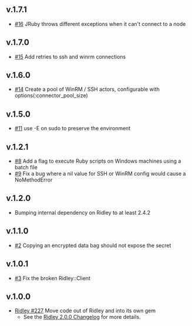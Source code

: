 ## v.1.7.1

* [#16](https://github.com/RiotGames/ridley-connectors/pull/16) JRuby throws different exceptions when it can't connect to a node

## v.1.7.0

* [#15](https://github.com/RiotGames/ridley-connectors/pull/15) Add retries to ssh and winrm connections

## v.1.6.0
* [#14](https://github.com/RiotGames/ridley-connectors/pull/14) Create
  a pool of WinRM / SSH actors, configurable with options(:connector\_pool\_size)

## v.1.5.0
* [#11](https://github.com/RiotGames/ridley-connectors/pull/11) use -E on sudo to preserve the environment

## v.1.2.1

* [#8](https://github.com/RiotGames/ridley-connectors/pull/8) Add a flag to execute Ruby scripts on Windows machines using a batch file
* [#9](https://github.com/RiotGames/ridley-connectors/pull/9) Fix a bug where a nil value for SSH or WinRM config would cause a NoMethodError

## v.1.2.0

* Bumping internal dependency on Ridley to at least 2.4.2

## v.1.1.0

* [#2](https://github.com/RiotGames/ridley-connectors/pull/2) Copying an encrypted data bag should not expose the secret

## v.1.0.1

* [#3](https://github.com/RiotGames/ridley-connectors/pull/3) Fix the broken Ridley::Client

## v.1.0.0

* [Ridley #227](https://github.com/RiotGames/ridley/pull/227) Move code out of Ridley and into its own gem
  * See the [Ridley 2.0.0 Changelog](https://github.com/RiotGames/ridley/blob/v2.0.0/CHANGELOG.md) for more details.

